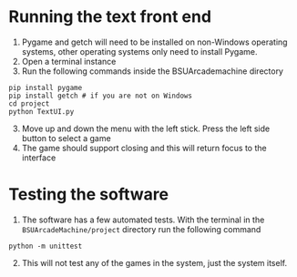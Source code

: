 # Running the text front end

1. Pygame and getch will need to be installed on non-Windows operating systems, other operating systems only need to install Pygame.
2. Open a terminal instance
3. Run the following commands inside the BSUArcademachine directory
```
pip install pygame
pip install getch # if you are not on Windows
cd project
python TextUI.py
```
3. Move up and down the menu with the left stick. Press the left side button to select a game
4. The game should support closing and this will return focus to the interface

# Testing the software

1. The software has a few automated tests. With the terminal in the `BSUArcadeMachine/project` directory run the following command
```
python -m unittest
```
2. This will not test any of the games in the system, just the system itself.